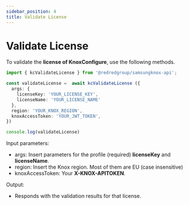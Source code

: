 ```yaml
---
sidebar_position: 4
title: Validate License
---
```


# Validate License

To validate the  **license of KnoxConfigure**, use the following methods.

```ts
import { kcValidateLicense } from '@redredgroup/samsungknox-api';

const validateLicense =  await kcValidateLicense ({
  args: {
    licenseKey: 'YOUR_LICENSE_KEY',
    licenseName: 'YOUR_LICENSE_NAME'
  },
  region: 'YOUR_KNOX_REGION',
  knoxAccessToken: 'YOUR_JWT_TOKEN',
})

console.log(validateLicense)
```

Input parameters:

- args: Insert parameters for the profile (required) **licenseKey** and **licenseName**. 
- region: Insert the Knox region. Most of them are EU (case insensitive)
- knoxAccessToken: Your **X-KNOX-APITOKEN**.

Output:
- Responds with the validation results for that license.
